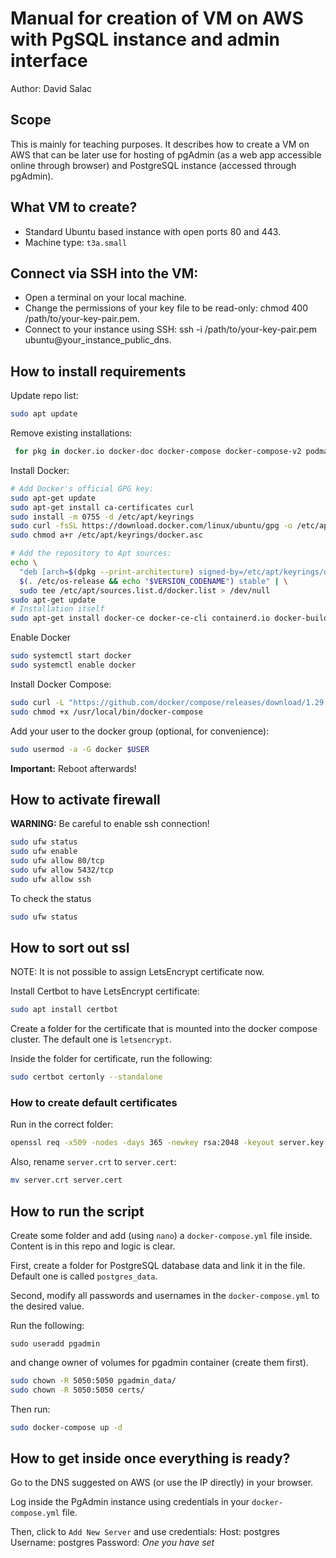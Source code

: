 # Manual for creation of VM on AWS with PgSQL instance and admin interface
Author: David Salac

## Scope
This is mainly for teaching purposes. It describes how to create a VM on AWS that can be later use for hosting of pgAdmin (as a web app accessible online through browser) and PostgreSQL instance (accessed through pgAdmin).

## What VM to create?
- Standard Ubuntu based instance with open ports 80 and 443.
- Machine type: `t3a.small`

## Connect via SSH into the VM:
- Open a terminal on your local machine.
- Change the permissions of your key file to be read-only: chmod 400 /path/to/your-key-pair.pem.
- Connect to your instance using SSH: ssh -i /path/to/your-key-pair.pem ubuntu@your_instance_public_dns.

## How to install requirements
Update repo list:
```bash
sudo apt update
```

Remove existing installations:
```bash
 for pkg in docker.io docker-doc docker-compose docker-compose-v2 podman-docker containerd runc; do sudo apt-get remove $pkg; done
```

Install Docker:
```bash
# Add Docker's official GPG key:
sudo apt-get update
sudo apt-get install ca-certificates curl
sudo install -m 0755 -d /etc/apt/keyrings
sudo curl -fsSL https://download.docker.com/linux/ubuntu/gpg -o /etc/apt/keyrings/docker.asc
sudo chmod a+r /etc/apt/keyrings/docker.asc

# Add the repository to Apt sources:
echo \
  "deb [arch=$(dpkg --print-architecture) signed-by=/etc/apt/keyrings/docker.asc] https://download.docker.com/linux/ubuntu \
  $(. /etc/os-release && echo "$VERSION_CODENAME") stable" | \
  sudo tee /etc/apt/sources.list.d/docker.list > /dev/null
sudo apt-get update
# Installation itself
sudo apt-get install docker-ce docker-ce-cli containerd.io docker-buildx-plugin docker-compose-plugin
```

Enable Docker
```bash
sudo systemctl start docker
sudo systemctl enable docker
```

Install Docker Compose:
```bash
sudo curl -L "https://github.com/docker/compose/releases/download/1.29.2/docker-compose-$(uname -s)-$(uname -m)" -o /usr/local/bin/docker-compose
sudo chmod +x /usr/local/bin/docker-compose
```

Add your user to the docker group (optional, for convenience):
```bash
sudo usermod -a -G docker $USER
```

**Important:** Reboot afterwards!

## How to activate firewall
**WARNING:** Be careful to enable ssh connection!
```bash
sudo ufw status
sudo ufw enable
sudo ufw allow 80/tcp
sudo ufw allow 5432/tcp
sudo ufw allow ssh
```
To check the status
```bash
sudo ufw status
```

## How to sort out ssl
NOTE: It is not possible to assign LetsEncrypt certificate now.

Install Certbot to have LetsEncrypt certificate:
```bash
sudo apt install certbot
```
Create a folder for the certificate that is mounted into the docker compose cluster. The default one is `letsencrypt`.

Inside the folder for certificate, run the following:
```bash
sudo certbot certonly --standalone
```

### How to create default certificates
Run in the correct folder:
```bash
openssl req -x509 -nodes -days 365 -newkey rsa:2048 -keyout server.key -out server.crt
```
Also, rename `server.crt` to `server.cert`:
```bash
mv server.crt server.cert
```

## How to run the script
Create some folder and add (using `nano`) a `docker-compose.yml` file inside. Content is in this repo and logic is clear.

First, create a folder for PostgreSQL database data and link it in the file. Default one is called `postgres_data`.

Second, modify all passwords and usernames in the `docker-compose.yml` to the desired value.

Run the following:
```shell
sudo useradd pgadmin
```
and change owner of volumes for pgadmin container (create them first).
```bash
sudo chown -R 5050:5050 pgadmin_data/
sudo chown -R 5050:5050 certs/
```

Then run:
```bash
sudo docker-compose up -d
```

## How to get inside once everything is ready?
Go to the DNS suggested on AWS (or use the IP directly) in your browser.

Log inside the PgAdmin instance using credentials in your `docker-compose.yml` file. 

Then, click to `Add New Server` and use credentials:
Host: postgres
Username: postgres
Password: _One you have set_
